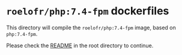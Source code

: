 # `roelofr/php:7.4-fpm` dockerfiles

This directory will compile the `roelofr/php:7.4-fpm` image, based
on `php:7.4-fpm`.

Please check the
[README](https://github.com/roelofr/docker-php/blob/master/README.md) in the
root directory to continue.
